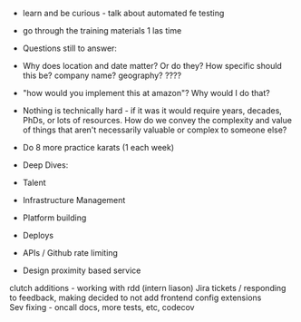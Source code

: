 - learn and be curious - talk about automated fe testing
- go through the training materials 1 las time

- Questions still to answer:
- Why does location and date matter? Or do they? How specific should this be? company name? geography? ????
- "how would you implement this at amazon"? Why would I do that?
- Nothing is technically hard - if it was it would require years, decades, PhDs, or lots of resources. How do we convey the complexity and value of things that aren't necessarily valuable or complex to someone else?
- Do 8 more practice karats (1 each week)

- Deep Dives:
- Talent
- Infrastructure Management
- Platform building
- Deploys
- APIs / Github rate limiting

- Design proximity based service

clutch additions - working with rdd  (intern liason)
Jira tickets / responding to feedback, making 
decided to not add frontend config extensions  
Sev fixing - oncall docs, more tests, etc, codecov